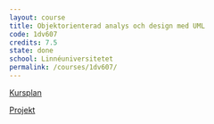 ```yaml
---
layout: course
title: Objektorienterad analys och design med UML
code: 1dv607
credits: 7.5
state: done
school: Linnéuniversitetet
permalink: /courses/1dv607/
---
```


[Kursplan](/files/courseplan/1dv607.pdf)

[Projekt]()